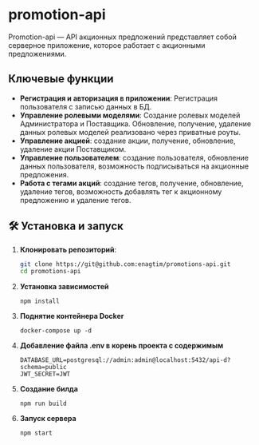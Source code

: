 # promotion-api

Promotion-api — API акционных предложений представляет собой серверное приложение, которое работает с акционными предложениями.

## Ключевые функции

- **Регистрация и авторизация в приложении**: Регистрация пользователя с записью данных в БД.
- **Управление ролевыми моделями**: Создание ролевых моделей Администратора и Поставщика. Обновление, получение, удаление данных ролевых моделей реализовано через приватные роуты. 
- **Управление акцией**: создание акции, получение, обновление, удаление акции Поставщиком.
- **Управление пользователем**: создание пользователя, обновление данных пользователя, возможность подписываться на акционные предложения.
- **Работа с тегами акций**: создание тегов, получение, обновление, удаление тегов, возможность добавлять тег к акционному предложению и удаление тегов.


## 🛠️ Установка и запуск

1. **Клонировать репозиторий**:

   ```bash
   git clone https://git@github.com:enagtim/promotions-api.git
   cd promotions-api
2. **Установка зависимостей**

    ```bach
    npm install
3. **Поднятие контейнера Docker**

    ```bach
   docker-compose up -d
4. **Добавление файла .env в корень проекта с содержимым**

    ```bach
    DATABASE_URL=postgresql://admin:admin@localhost:5432/api-d?schema=public
    JWT_SECRET=JWT

5. **Создание билда**

    ```bach
    npm run build
6. **Запуск сервера**

    ```bach
    npm start
